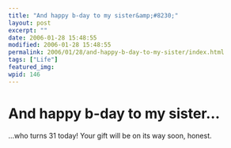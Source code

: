 ```yaml
---
title: "And happy b-day to my sister&amp;#8230;"
layout: post
excerpt: ""
date: 2006-01-28 15:48:55
modified: 2006-01-28 15:48:55
permalink: 2006/01/28/and-happy-b-day-to-my-sister/index.html
tags: ["Life"]
featured_img: 
wpid: 146
---
```


# And happy b-day to my sister&#8230;

…who turns 31 today! Your gift will be on its way soon, honest.